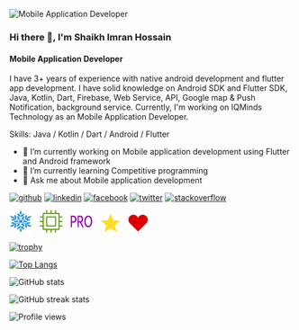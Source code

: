 ![Mobile Application Developer](https://media-exp1.licdn.com/dms/image/C5616AQEombMCEiCc4g/profile-displaybackgroundimage-shrink_200_800/0/1596394112009?e=1665014400&v=beta&t=qSXAAXGwnlTSEYL_EegqIu2vWpgNRTjls9kqicqb_A0)

### Hi there 👋, I'm Shaikh Imran Hossain
#### Mobile Application Developer


I have 3+ years of experience with native android development and flutter app development.
I have solid knowledge on Android SDK and Flutter SDK, Java, Kotlin, Dart, Firebase, Web Service, API, Google map & Push Notification, background service. Currently, I'm working on IQMinds Technology as an Mobile Application Developer.

Skills: Java / Kotlin / Dart / Android / Flutter

- 🔭 I’m currently working on Mobile application development using Flutter and Android framework 
- 🌱 I’m currently learning Competitive programming 
- 💬 Ask me about Mobile application development 


[<img src='https://cdn.jsdelivr.net/npm/simple-icons@3.0.1/icons/github.svg' alt='github' height='40'>](https://github.com/ski96277)  [<img src='https://cdn.jsdelivr.net/npm/simple-icons@3.0.1/icons/linkedin.svg' alt='linkedin' height='40'>](https://www.linkedin.com/in/imransk96277//)  [<img src='https://cdn.jsdelivr.net/npm/simple-icons@3.0.1/icons/facebook.svg' alt='facebook' height='40'>](https://www.facebook.com/ski96277)  [<img src='https://cdn.jsdelivr.net/npm/simple-icons@3.0.1/icons/twitter.svg' alt='twitter' height='40'>](https://twitter.com/ski96277)  [<img src='https://cdn.jsdelivr.net/npm/simple-icons@3.0.1/icons/stackoverflow.svg' alt='stackoverflow' height='40'>](https://stackoverflow.com/users/7606425/imran-sk)  

<a href='https://archiveprogram.github.com/'><img src='https://raw.githubusercontent.com/acervenky/animated-github-badges/master/assets/acbadge.gif' width='40' height='40'></a> <a href='https://docs.github.com/en/developers'><img src='https://raw.githubusercontent.com/acervenky/animated-github-badges/master/assets/devbadge.gif' width='40' height='40'></a> <a href='https://github.com/pricing'><img src='https://raw.githubusercontent.com/acervenky/animated-github-badges/master/assets/pro.gif' width='40' height='40'></a> <a href='https://stars.github.com/'><img src='https://raw.githubusercontent.com/acervenky/animated-github-badges/master/assets/starbadge.gif' width='35' height='35'></a> <a href='https://docs.github.com/en/github/supporting-the-open-source-community-with-github-sponsors'><img src='https://raw.githubusercontent.com/acervenky/animated-github-badges/master/assets/sponsorbadge.gif' width='35' height='35'></a> 

[![trophy](https://github-profile-trophy.vercel.app/?username=ski96277)](https://github.com/ryo-ma/github-profile-trophy)

[![Top Langs](https://github-readme-stats.vercel.app/api/top-langs/?username=ski96277)](https://github.com/anuraghazra/github-readme-stats)

![GitHub stats](https://github-readme-stats.vercel.app/api?username=ski96277&show_icons=true&count_private=true)  

![GitHub streak stats](https://github-readme-streak-stats.herokuapp.com/?user=ski96277)  

![Profile views](https://gpvc.arturio.dev/ski96277)  
